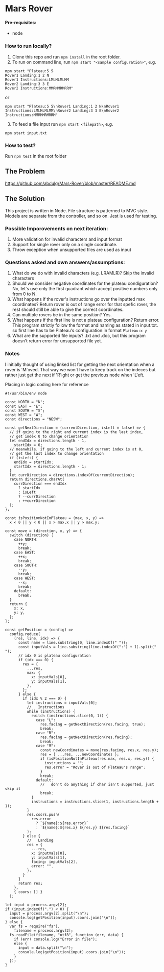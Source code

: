 # Mars Rover

#### Pre-requisites:

- node

### How to run locally?

1. Clone this repo and run `npm install` in the root folder.
2. To run on command line, run `npm start "<sample configuration>"`, e.g.

```
npm start "Plateau:5 5
Rover1 Landing:1 2 N
Rover1 Instructions:LMLMLMLMM
Rover2 Landing:3 3 E
Rover2 Instructions:MMRMMRMRRM"

```

or

```
npm start "Plateau:5 5\nRover1 Landing:1 2 N\nRover1 Instructions:LMLMLMLMM\nRover2 Landing:3 3 E\nRover2 Instructions:MMRMMRMRRM"
```

3. To feed a file input run `npm start <filepath>`, e.g.

```
npm start input.txt
```

### How to test?

Run `npm test` in the root folder

## The Problem

https://github.com/abdulg/Mars-Rover/blob/master/README.md

## The Solution

This project is written in Node. File structure is patterned to MVC style. Models are separate from the controller, and so on. Jest is used for testing.

### Possible Imporovements on next iteration:

1. More validation for invalid characters and input format
2. Support for single rover only on a single coordinate.
3. Throw exception when unsupported files are used as input

### Questions asked and own answers/assumptions:

1. What do we do with invalid characters (e.g. LRAMLR)?
   Skip the invalid characters
2. Should we consider negative coordinates for the plateau condiguration?
   No, let's use only the first quadrant which accept positive numbers only from 0 to N.
3. What happens if the rover's instructions go over the inputted max coordinates?
   Return rover is out of range error for that spefic rover, the rest should still be able to give the correct coordinates.
4. Can multiple rovers be in the same position?
   Yes.
5. What happens if the first line is not a plateau configuration?
   Return error. This program strictly follow the format and naming as stated in input.txt. so first line has to be Plateau's configuration in format `Plateau:x y`
6. What are the supported file inputs?
   .txt and .doc, but this program doesn't return error for unsupported file yet.

### Notes

I initially thought of using linked list for getting the next orientation when a rover is 'M'oved. That way we won't have to keep track on the indeces but rather just get the next if 'R'ight or get the previous node when 'L'eft.

Placing in logic coding here for reference

```
#!/usr/bin/env node

const NORTH = "N";
const EAST = "E";
const SOUTH = "S";
const WEST = "W";
const directions = "NESW";

const getNextDirection = (currentDirection, isLeft = false) => {
  // if going to the right and current index is the last index,
  // get index 0 to change orientation
  let endIdx = directions.length - 1,
    startIdx = 0;
  // meanwhile, if going to the left and current index is at 0,
  // get the last index to change orientation
  if (isLeft) {
    endIdx = startIdx;
    startIdx = directions.length - 1;
  }
  let currDirection = directions.indexOf(currentDirection);
  return directions.charAt(
    currDirection === endIdx
      ? startIdx
      : isLeft
      ? --currDirection
      : ++currDirection
  );
};

const isPositionNotInPlateau = (max, x, y) =>
  x < 0 || y < 0 || x > max.x || y > max.y;

const move = (direction, x, y) => {
  switch (direction) {
    case NORTH:
      ++y;
      break;
    case EAST:
      ++x;
      break;
    case SOUTH:
      --y;
      break;
    case WEST:
      --x;
      break;
    default:
      break;
  }
  return {
    x: x,
    y: y,
  };
};

const getPosition = (config) =>
  config.reduce(
    (res, line, idx) => {
      const name = line.substring(0, line.indexOf(" "));
      const inputVals = line.substring(line.indexOf(":") + 1).split(" ");
      // idx 0 is plateau configuration
      if (idx === 0) {
        res = {
          ...res,
          max: {
            x: inputVals[0],
            y: inputVals[1],
          },
        };
      } else {
        if (idx % 2 === 0) {
          let instructions = inputVals[0];
          //   Instructions
          while (instructions) {
            switch (instructions.slice(0, 1)) {
              case "L":
                res.facing = getNextDirection(res.facing, true);
                break;
              case "R":
                res.facing = getNextDirection(res.facing);
                break;
              case "M":
                const newCoordinates = move(res.facing, res.x, res.y);
                res = { ...res, ...newCoordinates };
                if (isPositionNotInPlateau(res.max, res.x, res.y)) {
                  instructions = "";
                  res.error = "Rover is out of Plateau's range";
                }
                break;
              default:
                //   don't do anything if char isn't supported, just skip it
                break;
            }
            instructions = instructions.slice(1, instructions.length + 1);
          }
          res.coors.push(
            res.error
              ? `${name}:${res.error}`
              : `${name}:${res.x} ${res.y} ${res.facing}`
          );
        } else {
          //   Landing
          res = {
            ...res,
            x: inputVals[0],
            y: inputVals[1],
            facing: inputVals[2],
            error: "",
          };
        }
      }
      return res;
    },
    { coors: [] }
  );

let input = process.argv[2];
if (input.indexOf(".") < 0) {
  input = process.argv[2].split("\n");
  console.log(getPosition(input).coors.join("\n"));
} else {
  var fs = require("fs"),
    filename = process.argv[2];
  fs.readFile(filename, "utf8", function (err, data) {
    if (err) console.log("Error in file");
    else {
      input = data.split("\n");
      console.log(getPosition(input).coors.join("\n"));
    }
  });
}
```
